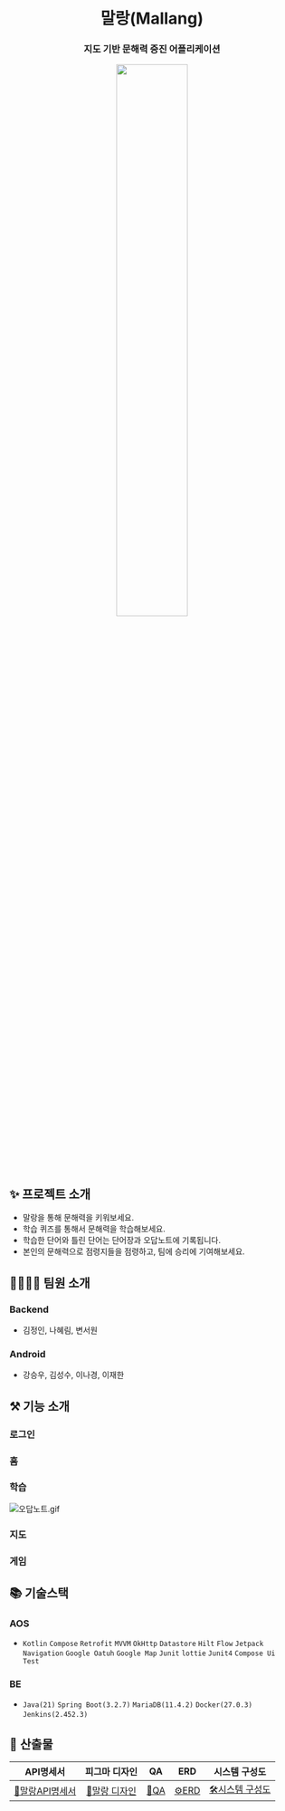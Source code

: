 <div align="center" >

# 말랑(Mallang)

### 지도 기반 문해력 증진 어플리케이션

<img src="https://github.com/user-attachments/assets/0b7e7e70-c5b6-4e46-abfe-3d0c2c6a040e" width ="50%" height ="50%">


</div>

## ✨ 프로젝트 소개

- 말랑을 통해 문해력을 키워보세요.
- 학습 퀴즈를 통해서 문해력을 학습해보세요.
- 학습한 단어와 틀린 단어는 단어장과 오답노트에 기록됩니다.
- 본인의 문해력으로 점령지들을 점령하고, 팀에 승리에 기여해보세요.


## 👨‍👩‍👧‍👦 팀원 소개

### Backend
- 김정인, 나혜림, 변서원

### Android
- 강승우, 김성수, 이나경, 이재한

## ⚒️ 기능 소개

### 로그인


### 홈


### 학습

![오답노트.gif](./video/오답노트.gif)

### 지도


### 게임


## 📚 기술스택

### AOS

- `Kotlin` `Compose` `Retrofit` `MVVM` `OkHttp` `Datastore` `Hilt` `Flow` `Jetpack Navigation` `Google Oatuh` `Google Map` `Junit` `lottie` `Junit4` `Compose Ui Test`
### BE
- `Java(21)` `Spring Boot(3.2.7)` `MariaDB(11.4.2)` `Docker(27.0.3)` `Jenkins(2.452.3)`



## 📑 산출물
|API명세서|피그마 디자인|QA|ERD|시스템 구성도|
|:---:|:---:|:---:|:---:|:---:|
|[📒말랑API명세서](https://chillteam.shop/swagger-ui/index.html)|[🎨말랑 디자인](https://www.figma.com/design/nvjyFzx6Lq6nVS0m2gqIaM/%EB%A7%90%EB%9E%91-%EB%AA%A8%EB%B0%94%EC%9D%BC-%EB%94%94%EC%9E%90%EC%9D%B8?node-id=0-1&t=HUhHJmfGQbuW4L5H-1)|[🧾QA](https://intelligent-cobalt-640.notion.site/Mallang-QA-b62e9a8f92804a31b49575c0134bd9a0?pvs=4)|[⚙ERD](https://intelligent-cobalt-640.notion.site/2d8e367f3751461486cc1f4ccfa84212?pvs=4)|[🛠시스템 구성도](https://intelligent-cobalt-640.notion.site/37b3359a612b4ea78a762be92602f15d?pvs=4)|
